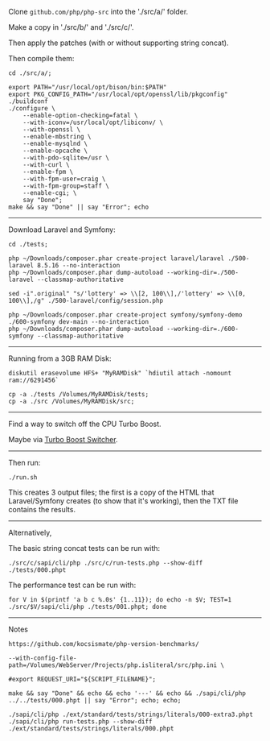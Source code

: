 
Clone `github.com/php/php-src` into the './src/a/' folder.

Make a copy in './src/b/' and  './src/c/'.

Then apply the patches (with or without supporting string concat).

Then compile them:

```
cd ./src/a/;

export PATH="/usr/local/opt/bison/bin:$PATH"
export PKG_CONFIG_PATH="/usr/local/opt/openssl/lib/pkgconfig"
./buildconf
./configure \
    --enable-option-checking=fatal \
    --with-iconv=/usr/local/opt/libiconv/ \
    --with-openssl \
    --enable-mbstring \
    --enable-mysqlnd \
    --enable-opcache \
    --with-pdo-sqlite=/usr \
    --with-curl \
    --enable-fpm \
    --with-fpm-user=craig \
    --with-fpm-group=staff \
    --enable-cgi; \
    say "Done";
make && say "Done" || say "Error"; echo
```

---

Download Laravel and Symfony:

```
cd ./tests;

php ~/Downloads/composer.phar create-project laravel/laravel ./500-laravel 8.5.16 --no-interaction
php ~/Downloads/composer.phar dump-autoload --working-dir=./500-laravel --classmap-authoritative

sed -i".original" "s/'lottery' => \\[2, 100\\],/'lottery' => \\[0, 100\\],/g" ./500-laravel/config/session.php

php ~/Downloads/composer.phar create-project symfony/symfony-demo ./600-symfony dev-main --no-interaction
php ~/Downloads/composer.phar dump-autoload --working-dir=./600-symfony --classmap-authoritative
```

---

Running from a 3GB RAM Disk:

```
diskutil erasevolume HFS+ "MyRAMDisk" `hdiutil attach -nomount ram://6291456`

cp -a ./tests /Volumes/MyRAMDisk/tests;
cp -a ./src /Volumes/MyRAMDisk/src;
```

---

Find a way to switch off the CPU Turbo Boost.

Maybe via [Turbo Boost Switcher](https://www.rugarciap.com/).

---

Then run:

    ./run.sh

This creates 3 output files; the first is a copy of the HTML that Laravel/Symfony creates (to show that it's working), then the TXT file contains the results.

---

Alternatively,

The basic string concat tests can be run with:

    ./src/c/sapi/cli/php ./src/c/run-tests.php --show-diff ./tests/000.phpt

The performance test can be run with:

    for V in $(printf 'a b c %.0s' {1..11}); do echo -n $V; TEST=1 ./src/$V/sapi/cli/php ./tests/001.phpt; done

---

Notes

    https://github.com/kocsismate/php-version-benchmarks/

    --with-config-file-path=/Volumes/WebServer/Projects/php.isliteral/src/php.ini \

    #export REQUEST_URI="${SCRIPT_FILENAME}";

    make && say "Done" && echo && echo '---' && echo && ./sapi/cli/php ../../tests/000.phpt || say "Error"; echo; echo;

    ./sapi/cli/php ./ext/standard/tests/strings/literals/000-extra3.phpt
    ./sapi/cli/php run-tests.php --show-diff ./ext/standard/tests/strings/literals/000.phpt

